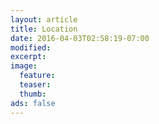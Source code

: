 ```yaml
---
layout: article
title: Location
date: 2016-04-03T02:58:19-07:00
modified:
excerpt:
image:
  feature:
  teaser:
  thumb:
ads: false
---
```


